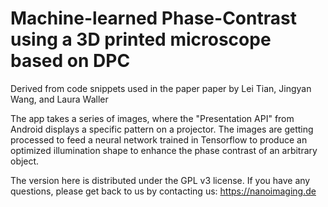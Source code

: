Machine-learned Phase-Contrast using a 3D printed microscope based on DPC
=========================================================================

Derived from code snippets used in the paper paper by Lei Tian, Jingyan Wang, and Laura Waller

The app takes a series of images, where the "Presentation API" from Android displays a specific pattern on a projector. The images are getting processed to feed a neural network trained in Tensorflow to produce an optimized illumination shape to enhance the phase contrast of an arbitrary object.

The version here is distributed under the GPL v3 license. If you have any questions, please get back to us by contacting us: https://nanoimaging.de
